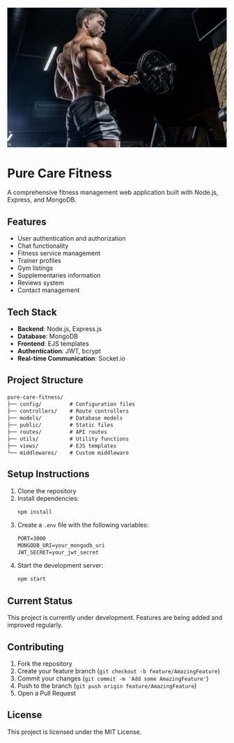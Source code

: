 ![Pure Care Fitness](public/images/bgimg.jpg)

# Pure Care Fitness

A comprehensive fitness management web application built with Node.js, Express, and MongoDB.

## Features

- User authentication and authorization
- Chat functionality
- Fitness service management
- Trainer profiles
- Gym listings
- Supplementaries information
- Reviews system
- Contact management

## Tech Stack

- **Backend**: Node.js, Express.js
- **Database**: MongoDB
- **Frontend**: EJS templates
- **Authentication**: JWT, bcrypt
- **Real-time Communication**: Socket.io

## Project Structure

```
pure-care-fitness/
├── config/         # Configuration files
├── controllers/    # Route controllers
├── models/         # Database models
├── public/         # Static files
├── routes/         # API routes
├── utils/          # Utility functions
├── views/          # EJS templates
└── middlewares/    # Custom middleware
```

## Setup Instructions

1. Clone the repository
2. Install dependencies:
   ```bash
   npm install
   ```
3. Create a `.env` file with the following variables:
   ```
   PORT=3000
   MONGODB_URI=your_mongodb_uri
   JWT_SECRET=your_jwt_secret
   ```
4. Start the development server:
   ```bash
   npm start
   ```

## Current Status

This project is currently under development. Features are being added and improved regularly.

## Contributing

1. Fork the repository
2. Create your feature branch (`git checkout -b feature/AmazingFeature`)
3. Commit your changes (`git commit -m 'Add some AmazingFeature'`)
4. Push to the branch (`git push origin feature/AmazingFeature`)
5. Open a Pull Request

## License

This project is licensed under the MIT License.